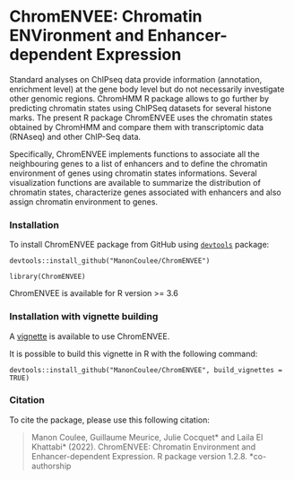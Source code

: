# ChromENVEE: Chromatin ENVironment and Enhancer-dependent Expression

Standard analyses on ChIPseq data provide information (annotation, enrichment level) at the gene body level but do not necessarily investigate other genomic regions. ChromHMM R package allows to go further by predicting chromatin states using ChIPSeq datasets for several histone marks. The present R package ChromENVEE uses the chromatin states obtained by ChromHMM and compare them with transcriptomic data (RNAseq) and other ChIP-Seq data.

Specifically, ChromENVEE implements functions to associate all the neighbouring genes to a list of enhancers and to define the chromatin environment of genes using chromatin states informations. Several visualization functions are available to summarize the distribution of chromatin states, characterize genes associated with enhancers and also assign chromatin environment to genes.

### Installation

To install ChromENVEE package from GitHub using [`devtools`](https://cran.r-project.org/web/packages/devtools/index.html) package:

```
devtools::install_github("ManonCoulee/ChromENVEE")
```
```
library(ChromENVEE)
```

ChromENVEE is available for R  version >= 3.6

### Installation with vignette building

A [vignette](https://github.com/ManonCoulee/ChromENVEE/blob/master/doc/ChromENVEE.pdf) is available to use ChromENVEE.


It is possible to build this vignette in R with the following command:

```
devtools::install_github("ManonCoulee/ChromENVEE", build_vignettes = TRUE)
```

### Citation

To cite the package, please use this following citation:

> Manon Coulee, Guillaume Meurice, Julie Cocquet* and Laila El Khattabi* (2022). ChromENVEE:
Chromatin Environment and Enhancer-dependent Expression. R package version 1.2.8. *co-authorship
